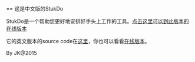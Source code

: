 == 这是中文版的StukDo

StukDo是一个帮助您更好地安排好手头上工作的工具。[点击这里可以到此版本的在线版本]()

它的英文版本的source code在[这里](https://github.com/jaggerkyne/stukdo)，你也可以看看[在线版本](https://peaceful-stream-7437.herokuapp.com/)。


By JK@2015

